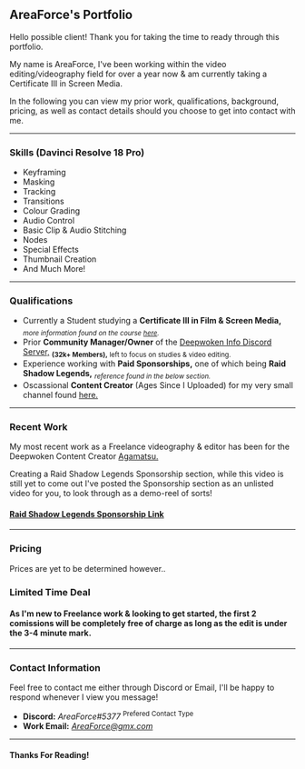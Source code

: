 ## AreaForce's Portfolio

Hello possible client! Thank you for taking the time to ready through this portfolio.

My name is AreaForce, I've been working within the video editing/videography field for over a year now & am currently taking a Certificate III in Screen Media.

In the following you can view my prior work, qualifications, background, pricing, as well as contact details should you choose to get into contact with me.

---

### Skills (Davinci Resolve 18 Pro)

- Keyframing
- Masking
- Tracking
- Transitions
- Colour Grading
- Audio Control
- Basic Clip & Audio Stitching
- Nodes
- Special Effects
- Thumbnail Creation
- And Much More!

---

### Qualifications

- Currently a Student studying a **Certificate III in Film & Screen Media,** <sub>*more information found on the course [here](https://tafeqld.edu.au/course/17/17799/certificate-iii-in-screen-and-media).*</sub>
- Prior **Community Manager/Owner** of the [Deepwoken Info Discord Server,](https://discord.gg/d4SCwUJbBj) <sub>**(32k+ Members),** left to focus on studies & video editing.</sub> 
- Experience working with **Paid Sponsorships,** one of which being **Raid Shadow Legends,** <sub>*reference found in the below section.*</sub>
- Oscassional **Content Creator** (Ages Since I Uploaded) for my very small channel found [here.](https://www.youtube.com/channel/UC-P4akm98mrYi8vIWQREG5Q?app=desktop)

---

### Recent Work

My most recent work as a Freelance videography & editor has been for the Deepwoken Content Creator [Agamatsu.]()

Creating a Raid Shadow Legends Sponsorship section, while this video is still yet to come out I've posted the Sponsorship section as an unlisted video for you, to look through as a demo-reel of sorts!

#### **[Raid Shadow Legends Sponsorship Link](https://youtu.be/0o9CoU3T35g)**

---

### Pricing

Prices are yet to be determined however..

### Limited Time Deal

#### As I'm new to Freelance work & looking to get started, the first 2 comissions will be completely free of charge as long as the edit is under the 3-4 minute mark.
  
---

### Contact Information

Feel free to contact me either through Discord or Email, I'll be happy to respond whenever I view you message!
- **Discord:** *AreaForce#5377* <sup>Prefered Contact Type</sup>
- **Work Email:** *AreaForce@gmx.com*

---

#### Thanks For Reading!
